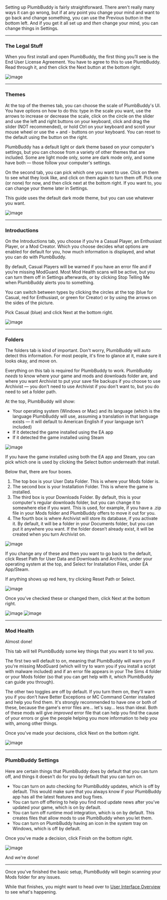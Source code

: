 Setting up PlumbBuddy is fairly straightforward. There aren't really many ways it can go wrong, but if at any point you change your mind and want to go back and change something, you can use the Previous button in the bottom left. And if you get it all set up and *then* change your mind, you can change things in Settings.

---

### The Legal Stuff

When you first install and open PlumbBuddy, the first thing you’ll see is the End User License Agreement. You have to agree to this to use PlumbBuddy. Read through it, and then click the Next button at the bottom right.

![image](/img/PB-EULA.png "An image of the top of the End User License Agreement, with the other tabs visible as a line of circles along the top")

---

### Themes

At the top of the themes tab, you can choose the scale of PlumbBuddy's UI. You have options on how to do this: type in the scale you want, use the arrows to increase or decrease the scale, click on the circle on the slider and use the left and right buttons on your keyboard, click and drag the slider (NOT recommended), or hold Ctrl on your keyboard and scroll your mouse wheel or use the + and - buttons on your keyboard. You can reset to the default using the button on the right.

PlumbBuddy has a default light or dark theme based on your computer's settings, but you can choose from a variety of other themes that are included. Some are light mode only, some are dark mode only, and some have both — those follow your computer's settings.

On the second tab, you can pick which one you want to use. Click on them to see what they look like, and click on them again to turn them off. Pick one (or none) for now, and then click next at the bottom right. If you want to, you can change your theme later in Settings.

This guide uses the default dark mode theme, but you can use whatever you want.

![image](/img/PB-theme-choice.png "An image with a slider at the top, with the number 75 above it, and some of the theme choices available in PlumbBuddy below")

---

### Introductions

On the Introductions tab, you choose if you’re a Casual Player, an Enthusiast Player, or a Mod Creator. Which you choose decides what options are enabled for default for you, how much information is displayed, and what you can do with PlumbBuddy.

By default, Casual Players will be warned if you have an error file and if you’re missing ModGuard. Most Mod Health scans will be active, but you can turn them off in Settings afterwards, or by clicking Stop Telling Me when PlumbBuddy alerts you to something.

You can switch between types by clicking the circles at the top (blue for Casual, red for Enthusiast, or green for Creator) or by using the arrows on the sides of the picture.

Pick Casual (blue) and click Next at the bottom right.

![image](/img/PB-Casual-Bob.png "An image of the Introductions tab in PlumbBuddy. At the top are instructions to use the circles or arrows to choose. Below is an image of Bob Pancakes playing a video game, with a description of a casual player in front: 'I got PlumbBuddy because I want to play The Sims 4 with mods, but without any hassles. Don't bother me with a bunch of technical mumbo-jumbo. Just keep an eye on my mods, let me know when there's a problem, and give me an easy-to-follow way to fix it.'")

---

### Folders

The folders tab is kind of important. Don't worry, PlumbBuddy will auto detect this information. For most people, it's fine to glance at it, make sure it looks okay, and move on.

Everything on this tab is required for PlumbBuddy to work. PlumbBuddy *needs* to know where your game and mods and downloads folder are, and where you want Archivist to put your save file backups if you choose to use Archivist — you don't need to use Archivist if you don't want to, but you do need to set a folder path.

At the top, PlumbBuddy will show:

* Your operating system (Windows or Mac) and its language (which is the language PlumbBuddy will use, assuming a translation in that language exists — it will default to American English if your language isn’t included) 
* If it detected the game installed using the EA app
* If it detected the game installed using Steam

![image](/img/PB-folders-OS.png "An image showing that the user is using Windows and English (Canade), with a Reset Paths button below, and the EA App, with a Select button below, and a Steam symbol to the right with no button below")

If you have the game installed using both the EA app and Steam, you can pick which one is used by clicking the Select button underneath that install.

Below that, there are four boxes.

1. The top box is your User Data Folder. This is where your Mods folder is.
2. The second box is your Installation Folder. This is where the game is installed.
3. The third box is your Downloads Folder. By default, this is your computer's regular downloads folder, but you can change it to somewhere else if you want. This is used, for example, if you have a .zip file in your Mods folder and PlumbBuddy offers to move it out for you.
4. The fourth box is where Archivist will store its database, if you activate it. By default, it will be a folder in your Documents folder, but you can put it anywhere you want. If the folder doesn’t already exist, it will be created when you turn Archivist on.

![image](/img/PB-folders-files.png "An image of the folders as described above, with a Browse button to the right end of each box")

If you change any of these and then you want to go back to the default, click Reset Path for User Data and Downloads and Archivist, under your operating system at the top, and Select for Installation Files, under EA App/Steam.

If anything shows up red here, try clicking Reset Path or Select.

![image](/img/PB-folders-error.png "An image of an invalid Download Folder path, with 'Bruh... there's not even a folder there' in red at the bottom")

Once you’ve checked these or changed them, click Next at the bottom right.

![image](/img/PB-folder-mac.png "An image of a Mac user's folder settings")
![image](/img/PB-folder-windows.png "An image of a Windows user's folder settings")

---

### Mod Health

Almost done!

This tab will tell PlumbBuddy some key things that you want it to tell *you*.

The first two will default to on, meaning that PlumbBuddy will warn you if you're missing ModGuard (which will try to warn you if you install a script with malware included) and if an error file appears in your The Sims 4 folder or your Mods folder (so that you can get help with it, which PlumbBuddy can guide you through).

The other two toggles are off by default. If you turn them on, they'll warn you if you don't have Better Exceptions or MC Command Center installed and help you find them. It's strongly recommended to have one or both of these, because the game's error files are... let's say... less than ideal. Both of these mods will give *improved* error file that can help you find the cause of your errors or give the people helping you more information to help you with, among other things.

Once you've made your decisions, click Next on the bottom right.

![image](/img/PB-Setup-ModHealth.png "An image of the Mod Health settings as described above: ModGuard (with a Twisted Mexi icon to the left) and the error setting (with a discord icon to the left) toggled on, then a heading Error Logging Option, with toggles for Mc Command Center and Better Exceptions toggled off, and a brief explanation of some of the benefits and drawbacks of each")

---

### PlumbBuddy Settings

Here are certain things that PlumbBuddy does by default that you can turn off, and things it doesn't do for you by default that you can turn on.

* You can turn on auto checking for PlumbBuddy updates, which is off by default. This would make sure that you always know if your PlumbBuddy app has all the latest features and bug fixes.
* You can turn off offering to help you find mod update news after you’ve updated your game, which is on by default.
* You can turn off runtime mod integration, which is on by default. This creates files that allow mods to use PlumbBuddy when you let them.
* You can turn on PlumbBuddy having an icon in the system tray on Windows, which is off by default.

Once you’ve made a decision, click Finish on the bottom right.

![image](/img/PB-PB%20settings.png "An image of the PlumbBuddy app settings, with 'Automatically check for updates' toggled off, 'Offer to find mod update news when the game is patched' and 'Enable runtime mod integration' toddled on, and 'Show an icon in the system tray' toggled off")

And we're done!

---

Once you've finished the basic setup, PlumbBuddy will begin scanning your Mods folder for any issues. 

While that finishes, you might want to head over to [User Interface Overview](https://plumbbuddy.app/text-guides/casual-ui) to see what's happening.